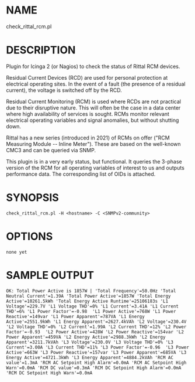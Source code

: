 # NAME

check_rittal_rcm.pl

# DESCRIPTION

Plugin for Icinga 2 (or Nagios) to check the status of Rittal RCM devices.

Residual Current Devices (RCD) are used for personal protection at electrical operating sites. In the event of a fault (the presence of a residual current), the voltage is switched off by the RCD.

Residual Current Monitoring (RCM) is used where RCDs are not practical due to their disruptive nature. This will often be the case in a data center where high availability of services is sought. RCMs monitor relevant electrical operating variables and signal anomalies, but without shutting down.

Rittal has a new series (introduced in 2021) of RCMs on offer ("RCM Measuring Module -- Inline Meter"). These are based on the well-known CMC3 and can be queried via SNMP.

This plugin is in a very early status, but functional. It queries the 3-phase version of the RCM for all operating variables of interest to us and outputs performance data. The corresponding list of OIDs is attached.


# SYNOPSIS

    check_rittal_rcm.pl -H <hostname> -C <SNMPv2-community>

# OPTIONS

    none yet

# SAMPLE OUTPUT

    OK: Total Power Active is 1857W | 'Total Frequency'=50.0Hz 'Total Neutral Current'=1.39A 'Total Power Active'=1857W 'Total Energy Active'=10261.5kWh 'Total Energy Active Runtime'=25106183s 'L1 Voltage'=229.7V 'L1 Voltage THD'=0% 'L1 Current'=3.41A 'L1 Current THD'=6% 'L1 Power Factor'=-0.98  'L1 Power Active'=768W 'L1 Power Reactive'=149var 'L1 Power Apparent'=787VA 'L1 Energy Active'=2551.9kWh 'L1 Energy Apparent'=2627.4kVAh 'L2 Voltage'=230.4V 'L2 Voltage THD'=0% 'L2 Current'=1.99A 'L2 Current THD'=12% 'L2 Power Factor'=-0.93  'L2 Power Active'=428W 'L2 Power Reactive'=154var 'L2 Power Apparent'=459VA 'L2 Energy Active'=2988.3kWh 'L2 Energy Apparent'=3211.7kVAh 'L3 Voltage'=230.0V 'L3 Voltage THD'=0% 'L3 Current'=3.00A 'L3 Current THD'=11% 'L3 Power Factor'=-0.96  'L3 Power Active'=663W 'L3 Power Reactive'=157var 'L3 Power Apparent'=685VA 'L3 Energy Active'=4721.3kWh 'L3 Energy Apparent'=4884.2kVAh 'RCM AC value'=1.3mA 'RCM AC Setpoint High Alarm'=0.0mA 'RCM AC Setpoint High Warn'=0.0mA 'RCM DC value'=0.3mA 'RCM DC Setpoint High Alarm'=0.0mA 'RCM DC Setpoint High Warn'=0.0mA
